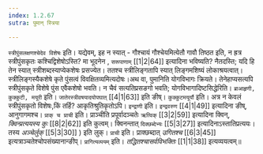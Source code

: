 ```yaml
---
index: 1.2.67
sutra: पुमान् स्त्रिया

---
```

   `स्त्रीपुंसलक्षणश्चेदेव विशेषः` इति। यद्येवम्, इह न स्यात् -  गौश्चायं गौश्चेयमित्येतौ गावौ तिष्ठत इति, न ह्रत्र स्त्रीपुंसकृतः कश्चिद्विशेषोऽस्ति? मा भूदनेन , `सरूपाणाम्`  [[1|2|64]]  इत्यादिना भविष्यति? नैतदस्ति; यदि हि तेन स्यात् स्त्रीशब्दस्याप्येकशेषः प्रसज्येत। ततश्च स्त्रीलिङ्गतापि स्यात् लिङ्गमशिष्यं लोकाश्रयत्वात्। स्त्रीलिङ्गस्यैकशेषे कृते पुंसत्वं विवक्षितव्यमित्यदोषः।अथ वा, पुमानिति योगविभागः क्रियते। तेनेहाप्यसत्यपि स्त्रीपुंसकृते विशेषे पुंस एवैकशेषो भवति। न चैवं सत्यतिप्रसङगो भवति; योगविभागादिष्टसिद्धेरिति। `ब्राआहृणी, कुक्कुटी, मयूरी` इति। `जातेरस्त्रीवषयादयोपघात्`  [[4|1|63]]  इति ङीष्। `कुक्कुटमयूर्यौ` इति। अत्र न केवलं स्त्रीपुंसकृतो विशेषः,किं तर्हि? आकृतिश्रुतिकृतोऽपि। `इन्द्राणी` इति। `इन्द्रवरुण`  [[4|1|49]]  इत्यादिना ङीष्, आनुगागमश्च। `प्राक् च प्राची` इति। प्राञ्चीति प्रपूर्वादञ्चतेः `ऋत्विक्`  [[3|2|59]]  इत्यादिना क्विन्, _क्विन्प्रत्ययस्य कुः_ [[8|2|62]]  इति कुत्वम्। क्विनन्तात् `दिक्छब्देभ्यः`  [[5|3|27]]  इत्यादिनाऽस्तातिप्रत्ययः। तस्य _अञ्चेर्लुक्_ [[5|3|30]] ) इति लुक्। `प्राची` इति। प्राक्छब्दात् _उगितश्च_ [[6|3|45]]  इत्यत्राञ्चतेश्चोपसंख्यानान्ङीप्। `प्रागित्यव्ययम्` इति। _तद्धितश्चासर्वविभक्तिः_ [[1|1|38]]  इत्यव्ययत्वम्॥